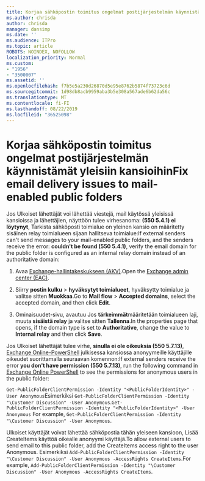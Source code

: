 ```yaml
---
title: Korjaa sähköpostin toimitus ongelmat postijärjestelmän käynnistämät yleisiin kansioihin
ms.author: chrisda
author: chrisda
manager: dansimp
ms.date: ''
ms.audience: ITPro
ms.topic: article
ROBOTS: NOINDEX, NOFOLLOW
localization_priority: Normal
ms.custom:
- "1956"
- "3500007"
ms.assetid: ''
ms.openlocfilehash: f7b5e5a230d26870d5e95e8762b5874f73723c6d
ms.sourcegitcommit: 1d98db8acb9959aba3b5e308a567ade6b62da56c
ms.translationtype: MT
ms.contentlocale: fi-FI
ms.lasthandoff: 08/22/2019
ms.locfileid: "36525098"
---
```

# <a name="fix-email-delivery-issues-to-mail-enabled-public-folders"></a><span data-ttu-id="b2aaf-102">Korjaa sähköpostin toimitus ongelmat postijärjestelmän käynnistämät yleisiin kansioihin</span><span class="sxs-lookup"><span data-stu-id="b2aaf-102">Fix email delivery issues to mail-enabled public folders</span></span>

<span data-ttu-id="b2aaf-103">Jos Ulkoiset lähettäjät voi lähettää viestejä, mail käytössä yleisissä kansioissa ja lähettäjien, näyttöön tulee virhesanoma: **(550 5.4.1) ei löytynyt**, Tarkista sähköposti toimialue on yleinen kansio on määritetty sisäinen relay toimialueen sijaan hallitseva toimialue:</span><span class="sxs-lookup"><span data-stu-id="b2aaf-103">If external senders can't send messages to your mail-enabled public folders, and the senders receive the error: **couldn't be found (550 5.4.1)**, verify the email domain for the public folder is configured as an internal relay domain instead of an authoritative domain:</span></span>

1. <span data-ttu-id="b2aaf-104">Avaa [Exchange-hallintakeskukseen (AKV)](https://docs.microsoft.com/Exchange/exchange-admin-center).</span><span class="sxs-lookup"><span data-stu-id="b2aaf-104">Open the [Exchange admin center (EAC)](https://docs.microsoft.com/Exchange/exchange-admin-center).</span></span>

2. <span data-ttu-id="b2aaf-105">Siirry **postin kulku** \> **hyväksytyt toimialueet**, hyväksytty toimialue ja valitse sitten **Muokkaa**.</span><span class="sxs-lookup"><span data-stu-id="b2aaf-105">Go to **Mail flow** \> **Accepted domains**, select the accepted domain, and then click **Edit**.</span></span>

3. <span data-ttu-id="b2aaf-106">Ominaisuudet-sivu, avautuu Jos **tärkeimmät**määritetään toimialueen laji, muuta **sisäistä relay** ja valitse sitten **Tallenna**.</span><span class="sxs-lookup"><span data-stu-id="b2aaf-106">In the properties page that opens, if the domain type is set to **Authoritative**, change the value to **Internal relay** and then click **Save**.</span></span>

<span data-ttu-id="b2aaf-107">Jos Ulkoiset lähettäjät tulee virhe, **sinulla ei ole oikeuksia (550 5.7.13)**, [Exchange Online-PowerShell](https://docs.microsoft.com/powershell/exchange/exchange-online/connect-to-exchange-online-powershell/connect-to-exchange-online-powershell) julkisessa kansiossa anonyymeille käyttäjille oikeudet suorittamalla seuraavan komennon:</span><span class="sxs-lookup"><span data-stu-id="b2aaf-107">If external senders receive the error **you don't have permission (550 5.7.13)**, run the following command in [Exchange Online PowerShell](https://docs.microsoft.com/powershell/exchange/exchange-online/connect-to-exchange-online-powershell/connect-to-exchange-online-powershell) to see the permissions for anonymous users in the public folder:</span></span>

<span data-ttu-id="b2aaf-108">`Get-PublicFolderClientPermission -Identity "<PublicFolderIdentity>" -User Anonymous`Esimerkiksi `Get-PublicFolderClientPermission -Identity "\Customer Discussion" -User Anonymous`.</span><span class="sxs-lookup"><span data-stu-id="b2aaf-108">`Get-PublicFolderClientPermission -Identity "<PublicFolderIdentity>" -User Anonymous` For example, `Get-PublicFolderClientPermission -Identity "\Customer Discussion" -User Anonymous`.</span></span>

<span data-ttu-id="b2aaf-109">Ulkoiset käyttäjät voivat lähettää sähköpostia tähän yleiseen kansioon, Lisää CreateItems käyttöä oikealle anonyymi käyttäjä.</span><span class="sxs-lookup"><span data-stu-id="b2aaf-109">To allow external users to send email to this public folder, add the CreateItems access right to the user Anonymous.</span></span> <span data-ttu-id="b2aaf-110">Esimerkiksi `Add-PublicFolderClientPermission -Identity "\Customer Discussion" -User Anonymous -AccessRights CreateItems`.</span><span class="sxs-lookup"><span data-stu-id="b2aaf-110">For example, `Add-PublicFolderClientPermission -Identity "\Customer Discussion" -User Anonymous -AccessRights CreateItems`.</span></span>
